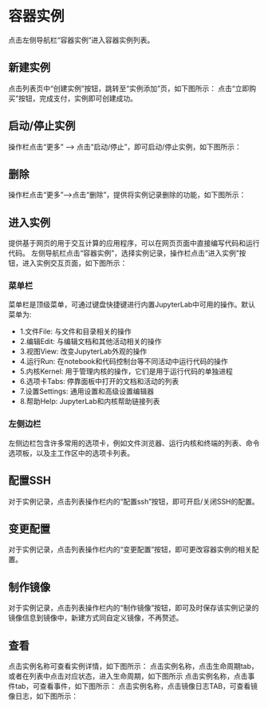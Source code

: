 # 容器实例
点击左侧导航栏“容器实例”进入容器实例列表。
## 新建实例
点击列表页中“创建实例”按钮，跳转至“实例添加”页，如下图所示：
<NsImg src="/notebook/1.jpg" />
<NsImg src="/notebook/2.jpg" />
<NsImg src="/notebook/3.jpg" />
点击“立即购买”按钮，完成支付，实例即可创建成功。
<NsImg src="/notebook/4.jpg" />
<NsImg src="/notebook/5.jpg" />
<NsImg src="/notebook/6.jpg" />
## 启动/停止实例
操作栏点击“更多” —> 点击“启动/停止”，即可启动/停止实例，如下图所示：
<NsImg src="/notebook/7.jpg" />

## 删除
操作栏点击“更多”—>点击“删除”，提供将实例记录删除的功能，如下图所示：
<NsImg src="/notebook/8.jpg" />



## 进入实例
提供基于网页的用于交互计算的应用程序，可以在网页页面中直接编写代码和运行代码。
左侧导航栏点击“容器实例”，选择实例记录，操作栏点击“进入实例”按钮，进入实例交互页面，如下图所示：
<NsImg src="/notebook/9.jpg" />

### 菜单栏

菜单栏是顶级菜单，可通过键盘快捷键进行内置JupyterLab中可用的操作。默认菜单为:
<ul>
<li>1.文件File: 与文件和目录相关的操作</li>
<li>2.编辑Edit: 与编辑文档和其他活动相关的操作</li>
<li>3.视图View: 改变JupyterLab外观的操作</li>
<li>4.运行Run: 在notebook和代码控制台等不同活动中运行代码的操作</li>
<li>5.内核Kernel: 用于管理内核的操作，它们是用于运行代码的单独进程</li>
<li>6.选项卡Tabs: 停靠面板中打开的文档和活动的列表</li>
<li>7.设置Settings: 通用设置和高级设置编辑器</li>
<li>8.帮助Help: JupyterLab和内核帮助链接列表</li>

</ul>



### 左侧边栏

左侧边栏包含许多常用的选项卡，例如文件浏览器、运行内核和终端的列表、命令选项板，以及主工作区中的选项卡列表。

## 配置SSH
对于实例记录，点击列表操作栏内的“配置ssh”按钮，即可开启/关闭SSH的配置。
<NsImg src="/notebook/10.jpg" />
<NsImg src="/notebook/11.jpg" />

## 变更配置

对于实例记录，点击列表操作栏内的“变更配置”按钮，即可更改容器实例的相关配置。

<NsImg src="/notebook/12.jpg" />
<NsImg src="/notebook/13.jpg" />

## 制作镜像

对于实例记录，点击列表操作栏内的“制作镜像”按钮，即可及时保存该实例记录的镜像信息到镜像中，新建方式同自定义镜像，不再赘述。
<NsImg src="/notebook/14.jpg" />
<NsImg src="/notebook/15.jpg" />

## 查看
点击实例名称可查看实例详情，如下图所示：
<NsImg src="/notebook/16.jpg" />
点击实例名称，点击生命周期tab，或者在列表中点击对应状态，进入生命周期，如下图所示
<NsImg src="/notebook/17.jpg" />
点击实例名称，点击事件tab，可查看事件，如下图所示：
<NsImg src="/notebook/18.jpg" />
点击实例名称，点击镜像日志TAB，可查看镜像日志，如下图所示：
<NsImg src="/notebook/19.jpg" />
